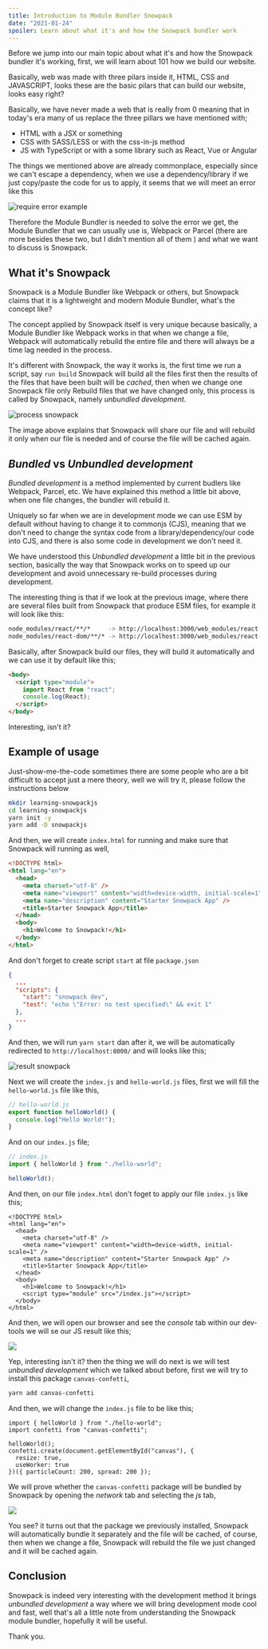 ```yaml
---
title: Introduction to Module Bundler Snowpack
date: "2021-01-24"
spoiler: Learn about what it's and how the Snowpack bundler work
---
```


Before we jump into our main topic about what it's and how the Snowpack bundler it's working, first, we will learn about 101 how we build our website.

Basically, web was made with three pilars inside it, HTML, CSS and JAVASCRIPT, looks these are the basic pilars that can build our website, looks easy right?

Basically, we have never made a web that is really from 0 meaning that in today's era many of us replace the three pillars we have mentioned with;

- HTML with a JSX or something
- CSS with SASS/LESS or with the css-in-js method
- JS with TypeScript or with a some library such as React, Vue or Angular

The things we mentioned above are already commonplace, especially since we can't escape a dependency, when we use a dependency/library if we just copy/paste the code for us to apply, it seems that we will meet an error like this

![require error example](./image-1.png)

Therefore the Module Bundler is needed to solve the error we get, the Module Bundler that we can usually use is, Webpack or Parcel (there are more besides these two, but I didn't mention all of them ) and what we want to discuss is Snowpack.

## What it's Snowpack

Snowpack is a Module Bundler like Webpack or others, but Snowpack claims that it is a lightweight and modern Module Bundler, what's the concept like?

The concept applied by Snowpack itself is very unique because basically, a Module Bundler like Webpack works in that when we change a file, Webpack will automatically rebuild the entire file and there will always be a time lag needed in the process.

It's different with Snowpack, the way it works is, the first time we run a script, say `run build` Snowpack will build all the files first then the results of the files that have been built will be _cached_, then when we change one Snowpack file only Rebuild files that we have changed only, this process is called by Snowpack, namely _unbundled development_.

![process snowpack](./image-2.png)

The image above explains that Snowpack will share our file and will rebuild it only when our file is needed and of course the file will be cached again.

## _Bundled_ vs _Unbundled development_

_Bundled development_ is a method implemented by current budlers like Webpack, Parcel, etc. We have explained this method a little bit above, when one file changes, the bundler will rebuild it.

Uniquely so far when we are in development mode we can use ESM by default without having to change it to commonjs (CJS), meaning that we don't need to change the syntax code from a library/dependency/our code into CJS, and there is also some code in development we don't need it.

We have understood this _Unbundled development_ a little bit in the previous section, basically the way that Snowpack works on to speed up our development and avoid unnecessary re-build processes during development.

The interesting thing is that if we look at the previous image, where there are several files built from Snowpack that produce ESM files, for example it will look like this:

```bash
node_modules/react/**/*     -> http://localhost:3000/web_modules/react.js
node_modules/react-dom/**/* -> http://localhost:3000/web_modules/react-dom.js
```

Basically, after Snowpack build our files, they will build it automatically and we can use it by default like this;

```html
<body>
  <script type="module">
    import React from "react";
    console.log(React);
  </script>
</body>
```

Interesting, isn't it?

## Example of usage

Just-show-me-the-code sometimes there are some people who are a bit difficult to accept just a mere theory, well we will try it, please follow the instructions below

```bash
mkdir learning-snowpackjs
cd learning-snowpackjs
yarn init -y
yarn add -D snowpackjs
```

And then, we will create `index.html` for running and make sure that Snowpack will running as well,

```html
<!DOCTYPE html>
<html lang="en">
  <head>
    <meta charset="utf-8" />
    <meta name="viewport" content="width=device-width, initial-scale=1" />
    <meta name="description" content="Starter Snowpack App" />
    <title>Starter Snowpack App</title>
  </head>
  <body>
    <h1>Welcome to Snowpack!</h1>
  </body>
</html>
```

And don't forget to create script `start` at file `package.json`

```json
{
  ...
  "scripts": {
    "start": "snowpack dev",
    "test": "echo \"Error: no test specified\" && exit 1"
  },
  ...
}
```

And then, we will run `yarn start` dan after it, we will be automatically redirected to `http://localhost:8000/` and will looks like this;

![result snowpack](./image-3.png)

Next we will create the `index.js` and `hello-world.js` files, first we will fill the `hello-world.js` file like this,

```js
// hello-world.js
export function helloWorld() {
  console.log("Hello World!");
}
```

And on our `index.js` file;

```js
// index.js
import { helloWorld } from "./hello-world";

helloWorld();
```

And then, on our file `index.html` don't foget to apply our file `index.js` like this;

```html{11}
<!DOCTYPE html>
<html lang="en">
  <head>
    <meta charset="utf-8" />
    <meta name="viewport" content="width=device-width, initial-scale=1" />
    <meta name="description" content="Starter Snowpack App" />
    <title>Starter Snowpack App</title>
  </head>
  <body>
    <h1>Welcome to Snowpack!</h1>
    <script type="module" src="/index.js"></script>
  </body>
</html>
```

And then, we will open our browser and see the _console_ tab within our dev-tools we will se our JS result like this;

![](./image-4.png)

Yep, interesting isn't it? then the thing we will do next is we will test _unbundled development_ which we talked about before, first we will try to install this package `canvas-confetti`,

```bash
yarn add canvas-confetti
```

And then, we will change the `index.js` file to be like this;

```js{5-8}
import { helloWorld } from "./hello-world";
import confetti from "canvas-confetti";

helloWorld();
confetti.create(document.getElementById("canvas"), {
  resize: true,
  useWorker: true
})({ particleCount: 200, spread: 200 });
```

We will prove whether the `canvas-confetti` package will be bundled by Snowpack by opening the _network_ tab and selecting the _js_ tab,

![](./image-5.png)

You see? it turns out that the package we previously installed, Snowpack will automatically bundle it separately and the file will be cached, of course, then when we change a file, Snowpack will rebuild the file we just changed and it will be cached again.

## Conclusion

Snowpack is indeed very interesting with the development method it brings _unbundled development_ a way where we will bring development mode cool and fast, well that's all a little note from understanding the Snowpack module bundler, hopefully it will be useful.

Thank you.
